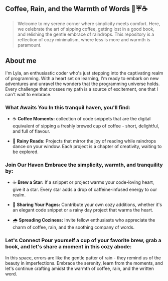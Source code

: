 ## Coffee, Rain, and the Warmth of Words  📃☔☕

> Welcome to my serene corner where simplicity meets comfort. Here, we celebrate the art of sipping coffee, getting lost in a good book, and relishing the gentle embrace of raindrops. This repository is a reflection of cozy minimalism, where less is more and warmth is paramount.

 ## About me 
I'm Lyla, an enthusiastic coder who's just stepping into the captivating realm of programming. With a heart set on learning, I'm ready to embark on new adventures and unravel the wonders that the programming universe holds. Every challenge that crosses my path is a source of excitement, one that I can't wait to embrace.

### What Awaits You In this tranquil haven, you'll find:

- ☕️ **Coffee Moments:** collection of code snippets that are the digital equivalent of sipping a freshly brewed cup of coffee - short, delightful, and full of flavour.

- 📖 **Rainy Reads:** Projects that mirror the joy of reading while raindrops dance on your window. Each project is a chapter of creativity, waiting to be explored.

### Join Our Haven Embrace the simplicity, warmth, and tranquility by:

- ☕️ **Brew a Star:** If a snippet or project warms your code-loving heart, give it a star. Every star adds a drop of caffeine-infused energy to our realm.

- 📑 **Sharing Your Pages:** Contribute your own cozy additions, whether it's an elegant code snippet or a rainy day project that warms the heart.

- 🌧️ **Spreading Coziness:** Invite fellow enthusiasts who appreciate the charm of coffee, rain, and the soothing company of words.

### Let's Connect Pour yourself a cup of your favorite brew, grab a book, and let's share a moment in this cozy abode:

In this space, errors are like the gentle patter of rain - they remind us of the beauty in imperfections. Embrace the serenity, learn from the moments, and let's continue crafting amidst the warmth of coffee, rain, and the written word.

